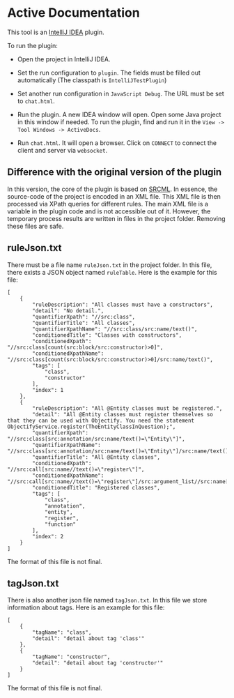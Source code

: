 # Active Documentation

This tool is an [IntelliJ IDEA](https://www.jetbrains.com/idea/) plugin. 

To run the plugin:

* Open the project in IntelliJ IDEA. 

* Set the run configuration to `plugin`. The fields must be filled out automatically (The classpath is `IntelliJTestPlugin`)

* Set another run configuration in `JavaScript Debug`. The URL must be set to `chat.html`.

* Run the plugin. A new IDEA window will open. Open some Java project in this window if needed. To run the plugin, find and run it in the `View -> Tool Windows -> ActiveDocs`. 

* Run `chat.html`. It will open a browser. Click on `CONNECT` to connect the client and server via `websocket`.


## Difference with the original version of the plugin

In this version, the core of the plugin is based on [SRCML](http://www.srcml.org/). In essence, the source-code of the project is encoded in an XML file. This XML file is then processed via XPath queries for different rules. The main XML file is a variable in the plugin code and is not accessible out of it. However, the temporary process results are written in files in the project folder. Removing these files are safe.


## ruleJson.txt

There must be a file name `ruleJson.txt` in the project folder. In this file, there exists a JSON object named `ruleTable`. Here is the example for this file:

```
[
    {
		"ruleDescription": "All classes must have a constructors",
		"detail": "No detail.",
		"quantifierXpath": "//src:class",
		"quantifierTitle": "All classes",
		"quantifierXpathName": "//src:class/src:name/text()",
		"conditionedTitle": "Classes with constructors",
		"conditionedXpath": "//src:class[count(src:block/src:constructor)>0]",
		"conditionedXpathName": "//src:class[count(src:block/src:constructor)>0]/src:name/text()",
		"tags": [
			"class",
			"constructor"
		],
		"index": 1
	},
	{
		"ruleDescription": "All @Entity classes must be registered.",
		"detail": "All @Entity classes must register themselves so that they can be used with Objectify. You need the statement ObjectifyService.register(TheEntityClassInQuestion);",
		"quantifierXpath": "//src:class[src:annotation/src:name/text()=\"Entity\"]",
		"quantifierXpathName": "//src:class[src:annotation/src:name/text()=\"Entity\"]/src:name/text()",
		"quantifierTitle": "All @Entity classes",
		"conditionedXpath": "//src:call[src:name//text()=\"register\"]",
		"conditionedXpathName": "//src:call[src:name//text()=\"register\"]/src:argument_list//src:name[position()=1]/text()",
		"conditionedTitle": "Registered classes",
		"tags": [
			"class",
			"annotation",
			"entity",
			"register",
			"function"
		],
		"index": 2
	}
]
```

The format of this file is not final.

## tagJson.txt

There is also another json file named `tagJson.txt`. In this file we store information
about tags. Here is an example for this file:

```
[
	{
		"tagName": "class",
		"detail": "detail about tag 'class'"
	},
	{
		"tagName": "constructor",
		"detail": "detail about tag 'constructor'"
	}
]
```

The format of this file is not final.
